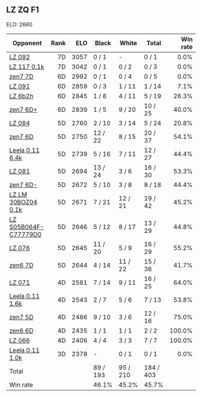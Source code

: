 ## LZ ZQ F1 ##

ELO: 2660

Opponent | Rank | ELO | Black | White | Total | Win rate
---------|-----:|----:|-------|-------|-------|-------:
[LZ 092](LZ%20092.md) | 7D | 3057 | 0 / 1 | - | 0 / 1 | 0.0%
[LZ 117 0.1k](LZ%20117%200.1k.md) | 7D | 3042 | 0 / 1 | 0 / 2 | 0 / 3 | 0.0%
[zen7 7D](zen7%207D.md) | 6D | 2992 | 0 / 1 | 0 / 4 | 0 / 5 | 0.0%
[LZ 091](LZ%20091.md) | 6D | 2859 | 0 / 3 | 1 / 11 | 1 / 14 | 7.1%
[LZ 6b2h](LZ%206b2h.md) | 6D | 2845 | 1 / 8 | 4 / 11 | 5 / 19 | 26.3%
[zen7 6D+](zen7%206D+.md) | 6D | 2839 | 1 / 5 | 9 / 20 | 10 / 25 | 40.0%
[LZ 084](LZ%20084.md) | 5D | 2760 | 2 / 10 | 3 / 14 | 5 / 24 | 20.8%
[zen7 6D](zen7%206D.md) | 5D | 2750 | 12 / 22 | 8 / 15 | 20 / 37 | 54.1%
[Leela 0.11 6.4k](Leela%200.11%206.4k.md) | 5D | 2739 | 5 / 16 | 7 / 11 | 12 / 27 | 44.4%
[LZ 081](LZ%20081.md) | 5D | 2694 | 13 / 24 | 3 / 6 | 16 / 30 | 53.3%
[zen7 6D-](zen7%206D-.md) | 5D | 2672 | 5 / 10 | 3 / 8 | 8 / 18 | 44.4%
[LZ LM 30BOZ04 0.1k](LZ%20LM%2030BOZ04%200.1k.md) | 5D | 2671 | 7 / 21 | 12 / 21 | 19 / 42 | 45.2%
[LZ S05B064F-C77779D0](LZ%20S05B064F-C77779D0.md) | 5D | 2646 | 5 / 12 | 8 / 17 | 13 / 29 | 44.8%
[LZ 076](LZ%20076.md) | 5D | 2645 | 11 / 20 | 5 / 9 | 16 / 29 | 55.2%
[zen6 7D](zen6%207D.md) | 5D | 2644 | 4 / 14 | 11 / 22 | 15 / 36 | 41.7%
[LZ 071](LZ%20071.md) | 4D | 2581 | 7 / 14 | 9 / 11 | 16 / 25 | 64.0%
[Leela 0.11 1.6k](Leela%200.11%201.6k.md) | 4D | 2543 | 2 / 7 | 5 / 6 | 7 / 13 | 53.8%
[zen7 5D](zen7%205D.md) | 4D | 2486 | 9 / 10 | 3 / 6 | 12 / 16 | 75.0%
[zen6 6D](zen6%206D.md) | 4D | 2435 | 1 / 1 | 1 / 1 | 2 / 2 | 100.0%
[LZ 066](LZ%20066.md) | 4D | 2406 | 4 / 4 | 3 / 3 | 7 / 7 | 100.0%
[Leela 0.11 1.0k](Leela%200.11%201.0k.md) | 3D | 2378 | - | 0 / 1 | 0 / 1 | 0.0%
Total | | | 89 / 193 | 95 / 210 | 184 / 403 | 
Win rate| | | 46.1% | 45.2% | 45.7% | 
